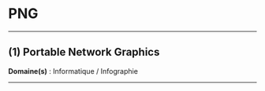 # PNG

--------------------------------------------

## (1) Portable Network Graphics

**Domaine(s)** : Informatique / Infographie

--------------------------------------------